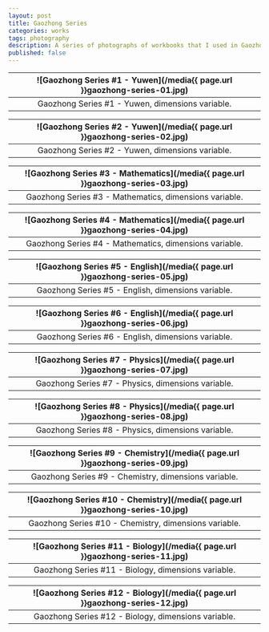 ```yaml
---
layout: post
title: Gaozhong Series
categories: works
tags: photography
description: A series of photographs of workbooks that I used in Gaozhong (10th to 12th grade).
published: false
---
```


<!--more-->

![Gaozhong Series #1 - Yuwen](/media{{ page.url }}gaozhong-series-01.jpg) |
:----------: |
Gaozhong Series #1 - Yuwen, dimensions variable. |

![Gaozhong Series #2 - Yuwen](/media{{ page.url }}gaozhong-series-02.jpg) |
:----------: |
Gaozhong Series #2 - Yuwen, dimensions variable. |

![Gaozhong Series #3 - Mathematics](/media{{ page.url }}gaozhong-series-03.jpg) |
:----------: |
Gaozhong Series #3 - Mathematics, dimensions variable. |

![Gaozhong Series #4 - Mathematics](/media{{ page.url }}gaozhong-series-04.jpg) |
:----------: |
Gaozhong Series #4 - Mathematics, dimensions variable. |

![Gaozhong Series #5 - English](/media{{ page.url }}gaozhong-series-05.jpg) |
:----------: |
Gaozhong Series #5 - English, dimensions variable. |

![Gaozhong Series #6 - English](/media{{ page.url }}gaozhong-series-06.jpg) |
:----------: |
Gaozhong Series #6 - English, dimensions variable. |

![Gaozhong Series #7 - Physics](/media{{ page.url }}gaozhong-series-07.jpg) |
:----------: |
Gaozhong Series #7 - Physics, dimensions variable. |

![Gaozhong Series #8 - Physics](/media{{ page.url }}gaozhong-series-08.jpg) |
:----------: |
Gaozhong Series #8 - Physics, dimensions variable. |

![Gaozhong Series #9 - Chemistry](/media{{ page.url }}gaozhong-series-09.jpg) |
:----------: |
Gaozhong Series #9 - Chemistry, dimensions variable. |

![Gaozhong Series #10 - Chemistry](/media{{ page.url }}gaozhong-series-10.jpg) |
:----------: |
Gaozhong Series #10 - Chemistry, dimensions variable. |

![Gaozhong Series #11 - Biology](/media{{ page.url }}gaozhong-series-11.jpg) |
:----------: |
Gaozhong Series #11 - Biology, dimensions variable. |

![Gaozhong Series #12 - Biology](/media{{ page.url }}gaozhong-series-12.jpg) |
:----------: |
Gaozhong Series #12 - Biology, dimensions variable. |
